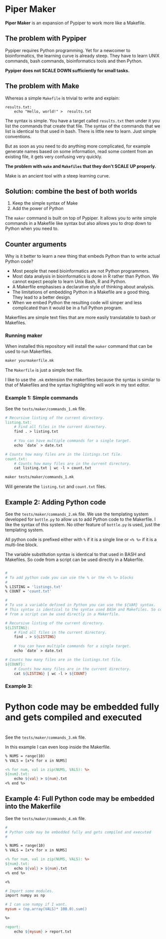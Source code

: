 # Piper Maker

**Piper Maker** is an expansion of Pypiper to work more like a Makefile.


## The problem with Pypiper

Pypiper requires Python programming. Yet for a newcomer to bioinformatics, 
the learning curve is already steep. They have to learn UNIX commands, bash commands, bioinformatics tools and then Python.

**Pypiper does not SCALE DOWN sufficiently for small tasks.**

## The problem with Make

Whereas a simple `Makefile` is trivial to write and explain:

```
results.txt:
    echo "Hello, world!" >  results.txt
```

The syntax is simple. You have a target called `results.txt` then under it you list the commands that create that file. The syntax of the commands that we list is identical to that used in bash. There is little new to learn. Just simple conventions.

But as soon as you need to do anything more complicated, for example generate names based on some information, read some content from an existing file, it gets very confusing very quickly.

**The problem with `make` and `Makefiles` that they don't SCALE UP properly.**


Make is an ancient tool with a steep learning curve.

## Solution: combine the best of both worlds

1. Keep the simple syntax of Make
2. Add the power of Python

The `maker` command is built on top of Pypiper. It allows you to write simple commands in a Makefile like syntax but also allows you to drop down to Python when you need to.

## Counter arguments

Why is it better to learn a new thing that embeds Python than to write actual Python code?

* Most people that need bioinformatics are not Python programmers.
* Most data analysis in bioinformatics is done in R rather than Python. We cannot expect people to learn Unix Bash, R and Python.
* A Makerfile emphasises a declarative style of thinking about analysis.
* The limitations of embedding Python in a Makefile are a good thing. They lead to a better design.
* When we embed Python the resulting code will simper and less complicated than it would be in a full Python program.

Makerfiles are simple text files that are more easily translatable to bash or Makefiles.

### Running maker

When installed this repository will install the `maker` command that can be used to run Makerfiles.

```bash
maker yourmakerfile.mk
```

The `Makerfile` is just a simple text file.

I like to use the `.mk` extension the makerfiles because the syntax is similar to that of Makefiles and the syntax highlighting will work in my text editor.

### Example 1: Simple commands

See the `tests/maker/commands_1.mk` file.

```makefile
# Recursive listing of the current directory.
listing.txt:
    # Find all files in the current directory.
    find . > listing.txt
    
    # You can have multiple commands for a single target.
    echo `date` > date.txt

# Counts how many files are in the listings.txt file.
count.txt:
    # Counts how many files are in the current directory.
    cat listing.txt | wc -l > count.txt
```

```bash
maker tests/maker/commands_1.mk
```

Will generate the `listing.txt` and `count.txt` files.

## Example 2: Adding Python code

See the `tests/maker/commands_2.mk` file. We use the templating system developed for `bottle.py` to allow us to add Python code to the Makerfile. I like the syntax of this system. No other feature of `bottle.py` is used, just the templating system.

All python code is prefixed either with `%` if it is a single line or `<% %>` if it is a multi-line block.

The variable substitution syntax is identical to that used in BASH and Makefiles. So code from a script can be used directly in a Makerfile.

```makefile

#
# To add python code you can use the % or the <% %> blocks
#
% LISTING = 'listings.txt'
% COUNT = 'count.txt'

#
# To use a variable defined in Python you can use the ${VAR} syntax.
# This syntax is identical to the syntax used BASH and Makefiles. So code
# from a script can be used directly in a Makerfile.

# Recursive listing of the current directory.
${LISTING}:
    # Find all files in the current directory.
    find . > ${LISTING}
    
    # You can have multiple commands for a single target.
    echo `date` > date.txt

# Counts how many files are in the listings.txt file.
${COUNT}:
    # Counts how many files are in the current directory.
    cat ${LISTING} | wc -l > ${COUNT}
```

### Example 3: 

#
# Python code may be embedded fully and gets compiled and executed
#

See the `tests/maker/commands_3.mk` file.

In this example I can even loop inside the Makerfile. 

```makefile
% NUMS = range(10)
% VALS = [x*x for x in NUMS]

<% for num, val in zip(NUMS, VALS): %>
${num}.txt:
	echo ${val} > ${num}.txt
<% end %>
```


## Example 4: Full Python code may be embedded into the Makerfile

See the `tests/maker/commands_4.mk` file.

```makefile
#
# Python code may be embedded fully and gets compiled and executed
#

% NUMS = range(10)
% VALS = [x*x for x in NUMS]

<% for num, val in zip(NUMS, VALS): %>
${num}.txt:
	echo ${val} > ${num}.txt
<% end %>

<%

# Import some modules.
import numpy as np

# I can use numpy if I want.
mysum = (np.array(VALS)* 100.0).sum()

%>

report:
	echo ${mysum} > report.txt
```




















